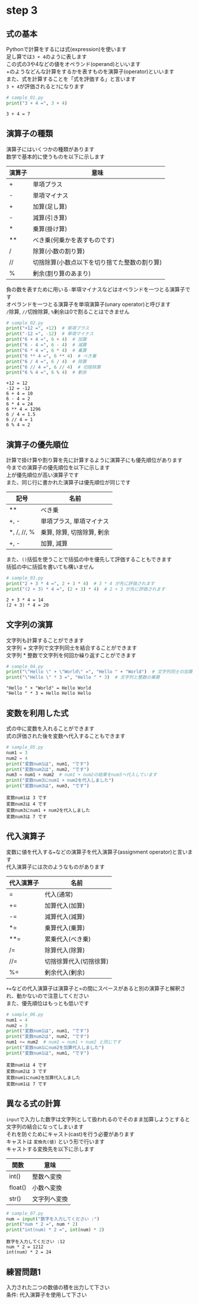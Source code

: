 # step 3

## 式の基本

Pythonで計算をするには式(expression)を使います  
足し算では`3 + 4`のように表します  
この式の3や4などの値をオペランド(operand)といいます  
+のようなどんな計算をするかを表すものを演算子(operator)といいます  
また、式を計算することを「式を評価する」と言います  
`3 + 4`が評価されると`7`になります  

```python
# sample_01.py  
print("3 + 4 =", 3 + 4)
```

```text
3 + 4 = 7
```

## 演算子の種類

演算子にはいくつかの種類があります  
数学で基本的に使うものを以下に示します  

| 演算子 | 意味 |
| --- | --- |
| + | 単項プラス |
| - | 単項マイナス |
| + | 加算(足し算) |
| - | 減算(引き算) |
| * | 乗算(掛け算) |
| ** | べき乗(何乗かを表すものです) | 
| / | 除算(小数の割り算) |
| // | 切捨除算(小数点以下を切り捨てた整数の割り算) |
| % | 剰余(割り算のあまり) |

負の数を表すために用いる`-`単項マイナスなどはオペランドを一つとる演算子です  
オペランドを一つとる演算子を単項演算子(unary operator)と呼びます  
`/`除算, `//`切捨除算, `%`剰余は0で割ることはできません  

```python
# sample_02.py
print("+12 =", +12)  # 単項プラス
print("-12 =", -12)  # 単項マイナス
print("6 + 4 =", 6 + 4)  # 加算
print("6 - 4 =", 6 - 4)  # 減算
print("6 * 4 =", 6 * 4)  # 乗算
print("6 ** 4 =", 6 ** 4)  # べき乗
print("6 / 4 =", 6 / 4)  # 除算
print("6 // 4 =", 6 // 4)  # 切捨除算
print("6 % 4 =", 6 % 4)  # 剰余
```

```text
+12 = 12
-12 = -12
6 + 4 = 10
6 - 4 = 2
6 * 4 = 24
6 ** 4 = 1296
6 / 4 = 1.5
6 // 4 = 1
6 % 4 = 2
```

## 演算子の優先順位

計算で掛け算や割り算を先に計算するように演算子にも優先順位があります  
今までの演算子の優先順位を以下に示します  
上が優先順位が高い演算子です  
また、同じ行に書かれた演算子は優先順位が同じです  

| 記号 | 名前 |
| --- | --- |
| ** | べき乗 |
| +, - | 単項プラス, 単項マイナス |
| *, /, //, % | 乗算, 除算, 切捨除算, 剰余 |
| +, - | 加算, 減算 |

また、`()`括弧を使うことで括弧の中を優先して評価することもできます  
括弧の中に括弧を書いても構いません  

```python
# sample_03.py
print("2 + 3 * 4 =", 2 + 3 * 4)  # 3 * 4 が先に評価されます
print("(2 + 3) * 4 =", (2 + 3) * 4)  # 2 + 3 が先に評価されます
```

```text
2 + 3 * 4 = 14
(2 + 3) * 4 = 20
```

## 文字列の演算

文字列も計算することができます  
文字列 + 文字列で文字列同士を結合することができます  
文字列 * 整数で文字列を何回か繰り返すことができます  

```python
# sample_04.py
print("\"Hello \" + \"World\" =", "Hello " + "World")  # 文字列同士の加算
print("\"Hello \" * 3 =", "Hello " * 3)  # 文字列と整数の乗算
```

```text
"Hello " + "World" = Hello World
"Hello " * 3 = Hello Hello Hello
```

## 変数を利用した式

式の中に変数を入れることができます  
式の評価された後を変数へ代入することもできます  

```python
# sample_05.py
num1 = 3
num2 = 4
print("変数num1は", num1, "です")
print("変数num2は", num2, "です")
num3 = num1 + num2  # num1 + num2の結果をnum3へ代入しています
print("変数num3にnum1 + num2を代入しました")
print("変数num3は", num3, "です")
```

```text
変数num1は 3 です
変数num2は 4 です
変数num3にnum1 + num2を代入しました
変数num3は 7 です
```

## 代入演算子

変数に値を代入する`=`などの演算子を代入演算子(assignment operator)と言います  
代入演算子には次のようなものがあります  

| 代入演算子 | 名前 |
| --- | --- |
| = | 代入(通常) |
| += | 加算代入(加算) |
| -= | 減算代入(減算) |
| *= |乗算代入(乗算) |
| **= | 累乗代入(べき乗) |
| /= | 除算代入(除算) |
| //= | 切捨徐算代入(切捨徐算) |
| %= | 剰余代入(剰余) |

`+=`などの代入演算子は演算子と=の間にスペースがあると別の演算子と解釈され、動かないので注意してください  
また、優先順位はもっとも低いです  

```python
# sample_06.py
num1 = 4
num2 = 3
print("変数num1は", num1, "です")
print("変数num2は", num2, "です")
num1 += num2  # num1 = num1 + num2 と同じです
print("変数num1にnum2を加算代入しました")
print("変数num1は", num1, "です")
```

```text
変数num1は 4 です
変数num2は 3 です
変数num1にnum2を加算代入しました
変数num1は 7 です
```

## 異なる式の計算

`input`で入力した数字は文字列として扱われるのでそのまま加算しようとすると文字列の結合になってしまいます  
それを防ぐためにキャスト(cast)を行う必要があります  
キャストは `変換先(値)` という形で行います  
キャストする変換先を以下に示します  

| 関数 | 意味 |
| --- | --- |
| int() | 整数へ変換 |
| float() | 小数へ変換 |
| str() | 文字列へ変換 |

```python
# sample_07.py
num = input("数字を入力してください :")
print("num * 2 =", num * 2)
print("int(num) * 2 =", int(num) * 2)
```

```text
数字を入力してください :12
num * 2 = 1212
int(num) * 2 = 24
```

## 練習問題1

入力された二つの数値の積を出力して下さい  
条件: 代入演算子を使用して下さい  
